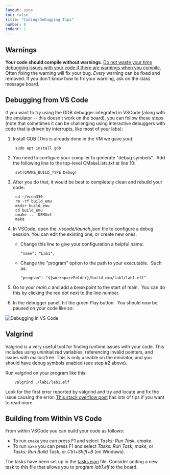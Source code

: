 ```yaml
---
layout: page
toc: false
title: "Coding/Debugging Tips"
number: 6
indent: 1
---
```


## Warnings

**Your code should compile without warnings**. <ins> Do not waste your time debugging issues with your code if there are warnings when you compile.</ins>  Often fixing the warning will fix your bug.  *Every* warning can be fixed and removed.  If you don't know how to fix your warning, ask on the class message board.



## Debugging from VS Code

If you want to try using the GDB debugger integrated in VSCode (along with the emulator -- this doesn't work on the board), you can follow these steps (note that sometimes it can be challenging using interactive debuggers with code that is driven by interrupts, like most of your labs):

1. Install GDB (This is already done in the VM we gave you):

        sudo apt install gdb

1. You need to configure your compiler to generate "debug symbols".  Add the following line to the top-level CMakeLists.txt at line 10:

        set(CMAKE_BUILD_TYPE Debug)

1. After you do that, it would be best to completely clean and rebuild your code:

        cd ~/ecen330
        rm -rf build_emu
        mkdir build_emu
        cd build_emu
        cmake .. -DEMU=1
        make

1. In VSCode, open the *.vscode/launch.json* file to configure a debug session.  You can edit the existing one, or create new ones.

    * Change this line to give your configuration a helpful name:

          "name": "Lab1",

    * Change the "program" option to the path to your executable.  Such as:

          "program": "${workspaceFolder}/build_emu/lab1/lab1.elf"

1. Go to your *main.c* and add a breakpoint to the start of main.  You can do this by clicking the red dot next to the line number.

1. In the debugger panel, hit the green Play button.  You should now be paused on your code like so:

<img src="{% link media/debugging.png %}" alt="Debugging in VS Code">

## Valgrind
Valgrind is a very useful tool for finding runtime issues with your code.  This includes using uninitialized variables, referencing invalid pointers, and issues with malloc/free.  This is only useable on the emulator, and you should have debug symbols enabled (see step #2 above).

Run valgrind on your program like this:

        valgrind ./lab1/lab1.elf

Look for the first error reported by valgrind and try and locate and fix the issue causing the error.  [This stack overflow post](https://stackoverflow.com/questions/5134891/how-do-i-use-valgrind-to-find-memory-leaks) has lots of tips if you want to read more.

## Building from Within VS Code 

From within VSCode you can build your code as follows:
  * To run `cmake` you can press F1 and select *Tasks: Run Task*, *cmake*.  
  * To run `make` you can press F1 and select *Tasks: Run Task*, *make*, or *Tasks: Run Build Task*, or *Ctrl+Shift+B* (on Windows).

The tasks have been set up in the [tasks.json](https://github.com/byu-cpe/ecen330_student/blob/main/.vscode/tasks.json) file.  Consider adding a new task to this file that allows you to program *lab1.elf* to the board.

